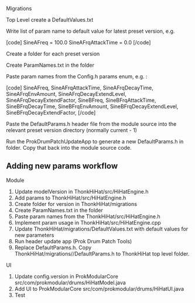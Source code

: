 
Migrations

Top Level create a DefaultValues.txt

Write list of param name to default value for latest preset version, e.g.

[code]
SineAFreq = 100.0
SineAFrqAttackTime = 0.0
[/code]

Create a folder for each preset version

Create ParamNames.txt in the folder

Paste param names from the Config.h params enum, e.g. :

[code]
SineAFreq, SineAFrqAttackTime, SineAFrqDecayTime, SineAFrqEnvAmount, SineAFrqDecayExtendLevel, SineAFrqDecayExtendFactor,
SineBFreq, SineBFrqAttackTime, SineBFrqDecayTime, SineBFrqEnvAmount, SineBFrqDecayExtendLevel, SineBFrqDecayExtendFactor,
[/code]

Paste the DefaultParams.h header file from the module source into the relevant preset version directory (normally current - 1)

Run the ProkDrumPatchUpdateApp to generate a new DefaultParams.h in <CurrentVersion> folder. Copy that back into the module source code.
	

## Adding new params workflow

Module

1. Update modelVersion in ThonkHiHat/src/HiHatEngine.h 
2. Add params to ThonkHiHat/src/HiHatEngine.h
3. Create folder for version in ThonkHiHat/migrations
4. Create ParamNames.txt in the folder
5. Paste param names from the ThonkHiHat/src/HiHatEngine.h
6. Implement param usage in ThonkHiHat/src/HiHatEngine.cpp
7. Update ThonkHiHat/migrations/DefaultValues.txt with default values for new parameters
8. Run header update app (Prok Drum Patch Tools)
9. Replace DefaultParams.h. Copy ThonkHiHat/migrations/<VERSION>/DefaultParams.h to ThonkHiHat top level folder.

UI

1. Update config.version in ProkModularCore src/com/prokmodular/drums/HiHatModel.java
2. Add UI to ProkModularCore src/com/prokmodular/drums/HiHatUI.java
3. Test

